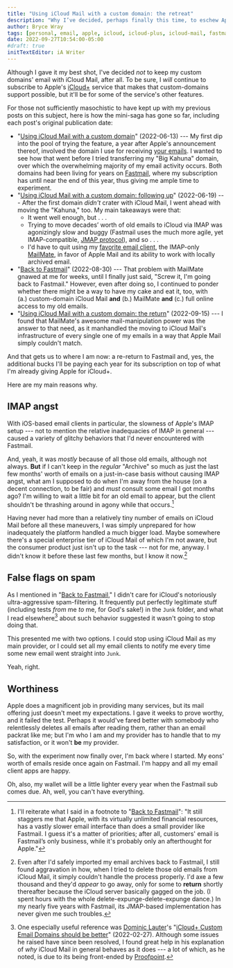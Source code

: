 ```yaml
---
title: "Using iCloud Mail with a custom domain: the retreat"
description: "Why I’ve decided, perhaps finally this time, to eschew Apple’s offering."
author: Bryce Wray
tags: [personal, email, apple, icloud, icloud-plus, icloud-mail, fastmail, apple-mail, mailmate, imap, jmap, dns]
date: 2022-09-27T10:54:00-05:00
#draft: true
initTextEditor: iA Writer
---
```


Although I gave it my best shot, I've decided *not* to keep my custom domains' email with iCloud Mail, after all. To be sure, I *will* continue to subscribe to Apple's [iCloud+](https://support.apple.com/guide/icloud/icloud-overview-mmfc854d9604/icloud) service that makes that custom-domains support possible, but it'll be for some of the service's other features.

For those not sufficiently masochistic to have kept up with my previous posts on this subject, here is how the mini-saga has gone so far, including each post's original publication date:

- "[Using iCloud Mail with a custom domain](/posts/2022/06/using-icloud-mail-custom-domain/)" (<span class="nobrk">2022-06-13</span>) --- My first dip into the pool of trying the feature, a year after Apple's announcement thereof, involved the domain I use for receiving [your emails](/contact/). I wanted to see how that went before I tried transferring my "Big Kahuna" domain, over which the overwhelming majority of my email activity occurs. Both domains had been living for years on [Fastmail](https://fastmail.com), where my subscription has until near the end of this year, thus giving me ample time to experiment.
- "[Using iCloud Mail with a custom domain: following up](/posts/2022/06/using-icloud-mail-custom-domain-following-up/)" (<span class="nobrk">2022-06-19</span>) --- After the first domain *didn't* crater with iCloud Mail, I went ahead with moving the "Kahuna," too. My main takeaways were that:
	- It went well enough, but . . .
	- Trying to move decades’ worth of old emails to iCloud via IMAP was agonizingly slow and buggy (Fastmail uses the much more agile, yet IMAP-compatible, [JMAP protocol](https://fastmail.blog/open-technologies/jmap-a-better-way-to-email/)), and so . . .
	- I'd have to quit using my [favorite email client](/posts/2019/06/ahoy-mate/), the IMAP-only [MailMate](https://freron.com), in favor of Apple Mail and its ability to work with locally archived email.
- "[Back to Fastmail](/posts/2022/08/back-to-fastmail/)" (<span class="nobrk">2022-08-30</span>) --- That problem with MailMate gnawed at me for weeks, until I finally just said, "Screw it, I'm going back to Fastmail." However, even after doing so, I continued to ponder whether there might be a way to have my cake and eat it, too, with (a.) custom-domain iCloud Mail **and** (b.) MailMate **and** (c.) full online access to my old emails.
- "[Using iCloud Mail with a custom domain: the return](/posts/2022/09/using-icloud-mail-custom-domain-return/)" (<span class="nobrk">2022-09-15</span>) --- I found that MailMate's awesome mail-manipulation power was the answer to that need, as it manhandled the moving to iCloud Mail's infrastructure of every single one of my emails in a way that Apple Mail simply couldn't match.

And that gets us to where I am now: a re-return to Fastmail and, yes, the additional bucks I'll be paying each year for its subscription on top of what I'm already giving Apple for iCloud+.

Here are my main reasons why.

## IMAP angst

With iOS-based email clients in particular, the slowness of Apple's IMAP setup --- not to mention the relative inadequacies of IMAP in general --- caused a variety of glitchy behaviors that I'd never encountered with Fastmail.

And, yeah, it was *mostly* because of all those old emails, although not always. **But** if I can't keep in the *regular* "Archive" so much as just the last few months' worth of emails on a just-in-case basis without causing IMAP angst, what am I supposed to do when I'm away from the house (on a decent connection, to be fair) and *must* consult some email I got months ago? I'm willing to wait a little bit for an old email to appear, but the client shouldn't be thrashing around in agony while that occurs.[^infra]

[^infra]: I'll reiterate what I said in a footnote to "[Back to Fastmail](/posts/2022/08/back-to-fastmail/)": "It still staggers me that Apple, with its virtually unlimited financial resources, has a vastly slower email interface than does a small provider like Fastmail. I guess it's a matter of priorities; after all, customers' email is Fastmail’s only business, while it's probably only an afterthought for Apple."

Having never had more than a relatively tiny number of emails on iCloud Mail before all these maneuvers, I was simply unprepared for how inadequately the platform handled a much bigger load. Maybe somewhere there's a special enterprise tier of iCloud Mail  of which I'm not aware, but the consumer product just isn't up to the task --- not for me, anyway. I didn't know it before these last few months, but I know it now.[^transit]

[^transit]: Even after I'd safely imported my email archives back to Fastmail, I still found aggravation in how, when I tried to delete those old emails from iCloud Mail, it simply couldn't handle the process properly. I'd axe a few thousand and they'd *appear* to go away, only for some to **return** shortly thereafter because the iCloud server basically gagged on the job. (I spent hours with the whole delete-expunge-delete-expunge dance.) In my nearly five years with Fastmail, its JMAP-based implementation has never given me such troubles.

## False flags on spam

As I mentioned in "[Back to Fastmail](/posts/2022/08/back-to-fastmail/)," I didn't care for iCloud's notoriously ultra-aggressive spam-filtering. It frequently put perfectly legitimate stuff (including tests *from* me *to* me, for God's sake!) in the `Junk` folder, and what I read elsewhere[^DomLaut] about such behavior suggested it wasn't going to stop doing that.

[^DomLaut]: One especially useful reference was [Dominic Lauter](https://domlaut.com)'s "[iCloud+ Custom Email Domains should be better](https://domlaut.com/icloud-custom-email-domains-should-be-better/)" (2022-02-27). Although some issues he raised have since been resolved, I found great help in his explanation of *why* iCloud Mail in general behaves as it does --- a lot of which, as he noted, is due to its being front-ended by [Proofpoint](https://proofpoint.com/).

This presented me with two options. I could stop using iCloud Mail as my main provider, or I could set all my email clients to notify me every time some new email went straight into `Junk`.

Yeah, right.

## Worthiness

Apple does a magnificent job in providing many services, but its mail offering just doesn't meet my expectations. I gave it weeks to prove worthy, and it failed the test. Perhaps it would've fared better with somebody who relentlessly deletes all emails after reading them, rather than an email packrat like me; but I'm who I am and my provider has to handle that to my satisfaction, or it won't **be** my provider.

So, with the experiment now finally over, I'm back where I started. My eons' worth of emails reside once again on Fastmail. I'm happy and all my email client apps are happy.

Oh, also, my wallet will be a little lighter every year when the Fastmail sub comes due. Ah, well, you can't have everything.
